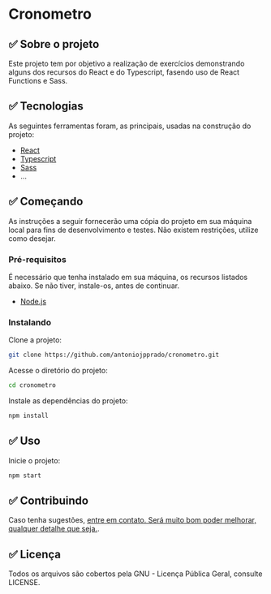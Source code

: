#

<h1>
    Cronometro
</h1>

## ✅ Sobre o projeto

Este projeto tem por objetivo a realização de exercícios demonstrando alguns dos recursos do React e do Typescript,
fasendo uso de React Functions e Sass.

## ✅ Tecnologias

As seguintes ferramentas foram, as principais, usadas na construção do projeto:

- [React](https://reactjs.org/)
- [Typescript](https://www.typescriptlang.org/)
- [Sass](https://sass-lang.com/)
- ...

## ✅ Começando

As instruções a seguir fornecerão uma cópia do projeto em sua máquina local para fins de desenvolvimento e testes. Não existem restrições, utilize como desejar.

### Pré-requisitos

É necessário que tenha instalado em sua máquina, os recursos listados abaixo. Se não tiver, instale-os, antes de continuar.

- [Node.js](https://nodejs.org/)

### Instalando

Clone a projeto:

```bash
git clone https://github.com/antoniojpprado/cronometro.git
```

Acesse o diretório do projeto:

```bash
cd cronometro
```

Instale as dependências do projeto:

```bash
npm install
```

## ✅ Uso

Inicie o projeto:

```bash
npm start
```

## ✅ Contribuindo

Caso tenha sugestões, <a href="mailto:antoniojpprado@gmail.com">entre em contato. Será muito bom poder melhorar, qualquer detalhe que seja.</a>.

## ✅ Licença

Todos os arquivos são cobertos pela GNU - Licença Pública Geral, consulte LICENSE.